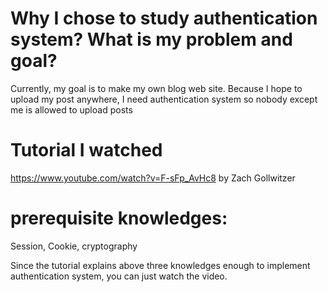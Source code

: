 # Why I chose to study authentication system? What is my problem and goal?

Currently, my goal is to make my own blog web site. Because I hope to upload my post anywhere, I need authentication system so nobody except me is allowed to upload posts

# Tutorial I watched

https://www.youtube.com/watch?v=F-sFp_AvHc8 by  Zach Gollwitzer

# prerequisite knowledges:

Session, Cookie, cryptography

Since the tutorial explains above three knowledges enough to implement authentication system, you can just watch the video.